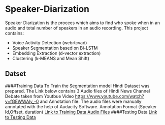 # Speaker-Diarization
Speaker Diarization is the procees which aims to find who spoke when in an audio and total number of speakers in an audio recording.
This project contains:
- Voice Activity Detection (webrtcvad)
- Speaker Segmentation based on Bi-LSTM
- Embedding Extraction (d-vector extraction)
- Clustering (k-MEANS and Mean Shift)
## Datset
####Training Data
To Train the Segmentation model Hindi Dataset was prepared. The Link below contains 3 Audio files of Hindi News Channel Debate taken from Youtbue Video https://www.youtube.com/watch?v=fGEWWAly_-0 and Annotation file. The audio files were manually annotated with the help of Audacity Software. Annotation Format (Speaker Id,Offset, duration)
[Link to Training Data Audio Files](https://drive.google.com/drive/folders/1jvSxEaMNx7IjzQIlrT4Vnl4x8TZTtZaB)
####Testing Data
[Link to Testing Data](https://drive.google.com/open?id=16XCqfCaNo9djdx_TVK3hHxP6by3RaKU5)

